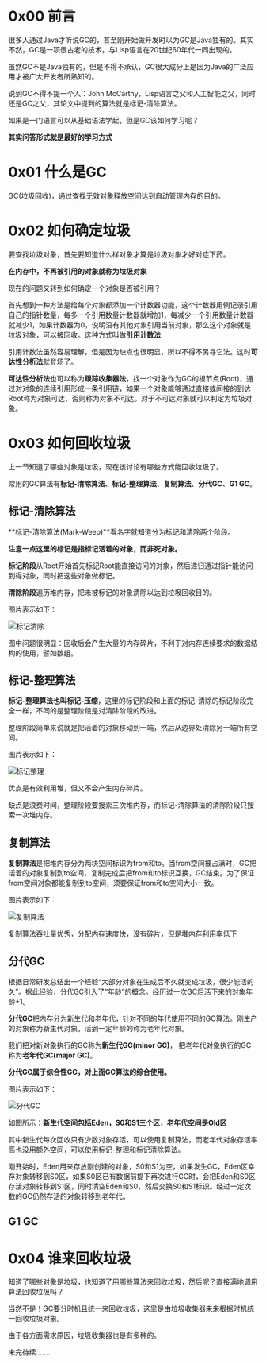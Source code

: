 # 0x00 前言

很多人通过Java才听说GC的，甚至刚开始做开发时以为GC是Java独有的。其实不然，GC是一项很古老的技术，与Lisp语言在20世纪60年代一同出现的。

虽然GC不是Java独有的，但是不得不承认，GC很大成分上是因为Java的广泛应用才被广大开发者所熟知的。

说到GC不得不提一个人：John McCarthy，Lisp语言之父和人工智能之父，同时还是GC之父，其论文中提到的算法就是标记-清除算法。

如果是一门语言可以从基础语法学起，但是GC该如何学习呢？

**其实问答形式就是最好的学习方式**

# 0x01 什么是GC

GC(垃圾回收)，通过查找无效对象释放空间达到自动管理内存的目的。

<!-- more -->

# 0x02 如何确定垃圾

要查找垃圾对象，首先要知道什么样对象才算是垃圾对象才好对症下药。

**在内存中，不再被引用的对象就称为垃圾对象**

现在的问题又转到如何确定一个对象是否被引用？

首先想到一种方法是给每个对象都添加一个计数器功能，这个计数器用例记录引用自己的指针数量，每多一个引用数量计数器就增加1，每减少一个引用数量计数器就减少1，如果计数器为0，说明没有其他对象引用当前对象，那么这个对象就是垃圾对象，可以被回收。这种方式叫做**引用计数法**

引用计数法虽然容易理解，但是因为缺点也很明显，所以不得不另寻它法。这时**可达性分析法**就登场了。

**可达性分析法**也可以称为**跟踪收集器法**，找一个对象作为GC的根节点(Root)，通过对对象的连续引用形成一条引用链，如果一个对象能够通过直接或间接的到达Root称为对象可达，否则称为对象不可达。对于不可达对象就可以判定为垃圾对象。



# 0x03 如何回收垃圾

上一节知道了哪些对象是垃圾，现在该讨论有哪些方式能回收垃圾了。

常用的GC算法有**标记-清除算法**、**标记-整理算法**、**复制算法**、**分代GC**、**G1 GC**。

## 标记-清除算法

**标记-清除算法(Mark-Weep)**看名字就知道分为标记和清除两个阶段。

**注意一点这里的标记是指标记活着的对象，而非死对象。**

**标记阶段**从Root开始首先标记Root能直接访问的对象，然后递归通过指针能访问到得对象，同时把这些对象做标记。

**清除阶段**遍历堆内存，把未被标记的对象清除以达到垃圾回收目的。

图片表示如下：

![标记清除](http://othg5ggzi.bkt.clouddn.com/%E6%A0%87%E8%AE%B0%E6%B8%85%E9%99%A4.png)

图中问题很明显：回收后会产生大量的内存碎片，不利于对内存连续要求的数据结构的使用，譬如数组。



## 标记-整理算法

**标记-整理算法也叫标记-压缩**，这里的标记阶段和上面的标记-清除的标记阶段完全一样，不同的是整理阶段是对清除阶段的改进。

整理阶段简单来说就是把活着的对象移动到一端，然后从边界处清除另一端所有空间。

图片表示如下：

![标记整理](http://othg5ggzi.bkt.clouddn.com/%E6%A0%87%E8%AE%B0%E6%95%B4%E7%90%86.png)



优点是有效利用堆，但又不会产生内存碎片。

缺点是浪费时间，整理阶段要搜索三次堆内存，而标记-清除算法的清除阶段只搜索一次堆内存。



## 复制算法

**复制算法**是把堆内存分为两块空间标识为from和to。当from空间被占满时，GC把活着的对象复制到to空间，复制完成后把from和to标识互换，GC结束。为了保证from空间对象都能复制到to空间，须要保证from和to空间大小一致。

图片表示如下：

![复制算法](http://othg5ggzi.bkt.clouddn.com/%E5%A4%8D%E5%88%B6%E7%AE%97%E6%B3%95.png)



复制算法吞吐量优秀，分配内存速度快，没有碎片，但是堆内存利用率低下



## 分代GC

根据日常研发总结出一个经验“大部分对象在生成后不久就变成垃圾，很少能活的久”。据此经验，分代GC引入了“年龄”的概念。经历过一次GC后活下来的对象年龄+1。

**分代GC**把内存分为新生代和老年代，针对不同的年代使用不同的GC算法。刚生产的对象称为新生代对象，活到一定年龄的称为老年代对象。

我们把对新对象执行的GC称为**新生代GC(minor GC)**， 把老年代对象执行的GC称为**老年代GC(major GC)**。

**分代GC属于综合性GC，对上面GC算法的综合使用。**

图片表示如下：

![分代GC](http://othg5ggzi.bkt.clouddn.com/%E5%88%86%E4%BB%A3%E5%9B%9E%E6%94%B6.png)

如图所示：**新生代空间包括Eden，S0和S1三个区，老年代空间是Old区**

其中新生代每次回收只有少数对象存活，可以使用复制算法，而老年代对象存活率高也没用额外空间，可以使用标记-整理和标记清除算法。

刚开始时，Eden用来存放刚创建的对象，S0和S1为空，如果发生GC，Eden区幸存对象转移到S0区，如果S0区已有数据前提下再次进行GC时，会把Eden和S0区存活对象转移到S1区，同时清空Eden和S0，然后交换S0和S1标识。经过一定次数的GC仍然存活的对象转移到老年代。



## G1 GC





# 0x04 谁来回收垃圾

知道了哪些对象是垃圾，也知道了用哪些算法来回收垃圾，然后呢？直接满地调用算法回收垃圾吗？

当然不是！GC要分时机且统一来回收垃圾，这里是由垃圾收集器来来根据时机统一回收垃圾对象。

由于各方面需求原因，垃圾收集器也是有多种的。



未完待续.......